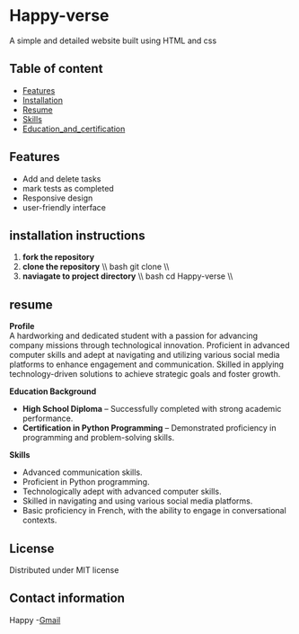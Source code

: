 # Happy-verse
A simple and detailed website built using HTML and css
## Table of content
- [Features](#features)
- [Installation](#installation)
- [Resume](#resume)
- [Skills](#skills)
- [Education_and_certification](#Education)

## Features 
- Add and delete tasks 
- mark tests as completed 
- Responsive design
- user-friendly interface


## installation instructions
1. **fork the repository**
2. **clone the repository**
\\\ bash
git clone 
\\\
3. **naviagate to project directory**
\\\ bash
cd Happy-verse
\\\



## resume
**Profile**  
A hardworking and dedicated student with a passion for advancing company missions through technological innovation. Proficient in advanced computer skills and adept at navigating and utilizing various social media platforms to enhance engagement and communication. Skilled in applying technology-driven solutions to achieve strategic goals and foster growth.  


**Education Background**  

- **High School Diploma** – Successfully completed with strong academic performance.  
- **Certification in Python Programming** – Demonstrated proficiency in programming and problem-solving skills.  

**Skills**  

- Advanced communication skills.  
- Proficient in Python programming.  
- Technologically adept with advanced computer skills.  
- Skilled in navigating and using various social media platforms.  
- Basic proficiency in French, with the ability to engage in conversational contexts.  


## License
Distributed under MIT license

## Contact information
Happy -[Gmail](mailto:mainahappiness361@gmail.com)
